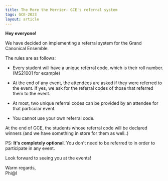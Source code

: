 ```yaml
---
title: The More the Merrier- GCE's referral system
tags: GCE-2023
layout: article
---
```


**Hey everyone!**

We have decided on implementing a referral system for the Grand Canonical Ensemble.

<!--more-->

The rules are as follows:

- Every student will have a unique referral code, which is their roll number. (MS21001 for example)

- At the end of any event, the attendees are asked if they were referred to the event. If yes, we ask for the referral codes of those that referred them to the event.

- At most, two unique referral codes can be provided by an attendee for that particular event.

- You cannot use your own referral code.

At the end of GCE, the students whose referral code will be declared winners (and we have something in store for them as well..)

PS: **It's completely optional**. You don't need to be referred to in order to participate in any event.

Look forward to seeing you at the events!

Warm regards,<br>
Phi@I







